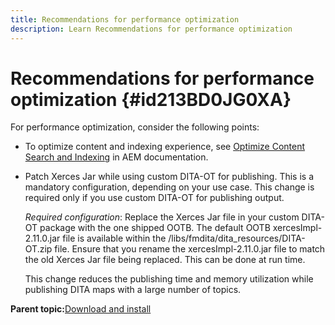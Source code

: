 ```yaml
---
title: Recommendations for performance optimization
description: Learn Recommendations for performance optimization
---
```


# Recommendations for performance optimization {#id213BD0JG0XA}

For performance optimization, consider the following points:

-   To optimize content and indexing experience, see [Optimize Content Search and Indexing](https://experienceleague.adobe.com/docs/experience-manager-cloud-service/operations/indexing.html) in AEM documentation.

-   Patch Xerces Jar while using custom DITA-OT for publishing. This is a mandatory configuration, depending on your use case. This change is required only if you use custom DITA-OT for publishing output.

    *Required configuration*: Replace the Xerces Jar file in your custom DITA-OT package with the one shipped OOTB. The default OOTB xercesImpl-2.11.0.jar file is available within the /libs/fmdita/dita\_resources/DITA-OT.zip file. Ensure that you rename the xercesImpl-2.11.0.jar file to match the old Xerces Jar file being replaced. This can be done at run time.

    This change reduces the publishing time and memory utilization while publishing DITA maps with a large number of topics.


**Parent topic:**[Download and install](download-install.md)

